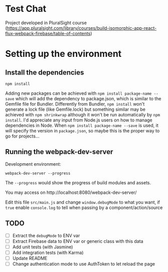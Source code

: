 # Test Chat

Project developed in PluralSight course (https://app.pluralsight.com/library/courses/build-isomorphic-app-react-flux-webpack-firebase/table-of-contents)

# Setting up the environment

## Install the dependencies

    npm install

Adding new packages can be achieved with `npm install package-name --save` which will add the
dependency to package.json, which is similar to the Gemfile file for Bundler. Differently from
Bundler, `npm install` won't generate a lock file (like Gemfile.lock) but something similar may
be achieved with `npm shrinkwrap` although it won't be run automatically by `npm install`. I'd
appreciate any input from Node.js users on how to manage dependencies in Node. When
`npm install package-name --save` is used, it will specify the version in `package.json`, so
maybe this is the proper way to go for projects...

## Running the webpack-dev-server

Development environment:

    webpack-dev-server --progress

The `--progress` would show the progress of build modules and assets.

You may access on http://localhost:8080/webpack-dev-server/

Edit this file `src/main.js` and change `window.debugMode` to what you want, if `true` enable `console.log` to tell when passing by a component/action/source

## TODO

- [ ] Extract the `debugMode` to ENV var
- [ ] Extract Firebase data to ENV var or generic class with this data
- [ ] Add unit tests (with Jasmine)
- [ ] Add integration tests (with Karma)
- [ ] Update README
- [ ] Change authentication mode to use AuthToken to let reload the page
